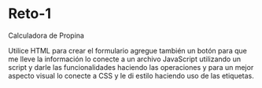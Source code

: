 # Reto-1

Calculadora de Propina 

Utilice HTML para crear el formulario agregue también un botón para que me lleve la información lo conecte a un archivo JavaScript utilizando un script y darle las funcionalidades haciendo las operaciones y para un mejor aspecto visual lo conecte a CSS y le di estilo haciendo uso de las etiquetas.
